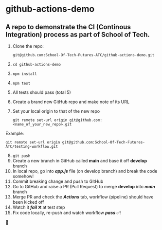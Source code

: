 # github-actions-demo
## A repo to demonstrate the CI (Continous Integration) process as part of School of Tech.

1. Clone the repo: 

    ```git@github.com:School-Of-Tech-Futures-ATC/github-actions-demo.git```

2. ```cd github-actions-demo```
3. ```npm install```
4. ```npm test```
5. All tests should pass (total 5)
6. Create a brand new GitHub repo and make note of its URL
7. Set your local origin to that of the new repo
    
    ```git remote set-url origin git@github.com:<name_of_your_new_repo>.git```

Example:
```
git remote set-url origin git@github.com:School-Of-Tech-Futures-ATC/testing-workflow.git
```
8. ```git push```
9. Create a new branch in GitHub called **main** and base it off **develop** branch
10. In local repo, go into ***app.js*** file (on develop branch) and break the code somehow!
11. Commit breaking change and push to GitHub
12. Go to GitHub and raise a PR (Pull Request) to merge **develop** into ***main*** branch
9. Merge PR and check the ***Actions*** tab, workflow (pipeline) should have been kicked off
10. Watch it ***fail*** ❌ at test step
11. Fix code locally, re-push and watch workflow ***pass*** ✅!

🎉
